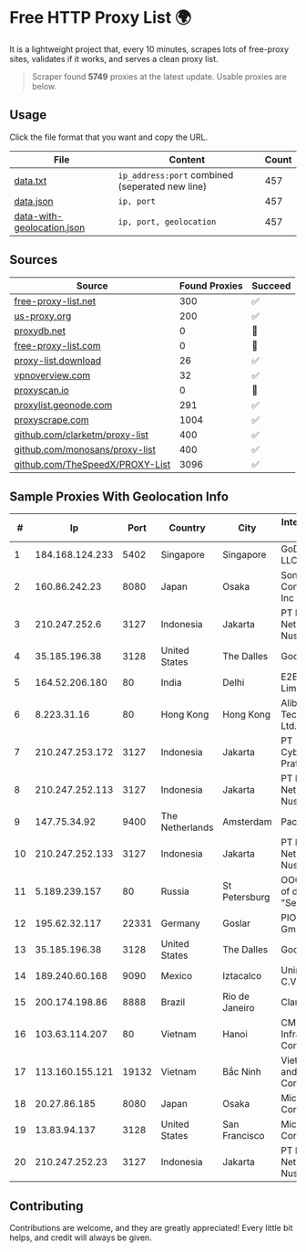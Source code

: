 
# Free HTTP Proxy List 🌍

It is a lightweight project that, every 10 minutes, scrapes lots of free-proxy sites, validates if it works, and serves a clean proxy list.


> Scraper found **5749** proxies at the latest update. Usable proxies are below.

## Usage

Click the file format that you want and copy the URL.


|File|Content|Count|
|----|-------|-----|
|[data.txt](https://raw.githubusercontent.com/themiralay/Proxy-List-World/master/data.txt)|`ip_address:port` combined (seperated new line)|457|
|[data.json](https://raw.githubusercontent.com/themiralay/Proxy-List-World/master/data.json)|`ip, port`|457|
|[data-with-geolocation.json](https://raw.githubusercontent.com/themiralay/Proxy-List-World/master/data-with-geolocation.json)|`ip, port, geolocation`|457|

## Sources

|Source|Found Proxies|Succeed|
|------|-------------|-------|
|[free-proxy-list.net](https://free-proxy-list.net)|300|✅|
|[us-proxy.org](https://www.us-proxy.org)|200|✅|
|[proxydb.net](http://proxydb.net)|0|🚫|
|[free-proxy-list.com](https://free-proxy-list.com/?page=&port=&type%5B%5D=http&type%5B%5D=https&up_time=0&search=Search)|0|🚫|
|[proxy-list.download](https://www.proxy-list.download/HTTP)|26|✅|
|[vpnoverview.com](https://vpnoverview.com/privacy/anonymous-browsing/free-proxy-servers)|32|✅|
|[proxyscan.io](https://www.proxyscan.io)|0|🚫|
|[proxylist.geonode.com](https://proxylist.geonode.com/api/proxy-list?limit=300&page=1&sort_by=lastChecked&sort_type=desc&protocols=http,https)|291|✅|
|[proxyscrape.com](https://api.proxyscrape.com/v2/?request=displayproxies&protocol=http&timeout=10000&country=all&ssl=all&anonymity=all)|1004|✅|
|[github.com/clarketm/proxy-list](https://raw.githubusercontent.com/clarketm/proxy-list/master/proxy-list-raw.txt)|400|✅|
|[github.com/monosans/proxy-list](https://raw.githubusercontent.com/monosans/proxy-list/main/proxies/http.txt)|400|✅|
|[github.com/TheSpeedX/PROXY-List](https://raw.githubusercontent.com/TheSpeedX/PROXY-List/master/http.txt)|3096|✅|


## Sample Proxies With Geolocation Info

|#|Ip|Port|Country|City|Internet Service Provider|
|-|--|----|-------|----|-------------------------|
|1|184.168.124.233|5402|Singapore|Singapore|GoDaddy.com, LLC|
|2|160.86.242.23|8080|Japan|Osaka|Sony Network Communications Inc|
|3|210.247.252.6|3127|Indonesia|Jakarta|PT Poros Network Nusantara|
|4|35.185.196.38|3128|United States|The Dalles|Google LLC|
|5|164.52.206.180|80|India|Delhi|E2E Networks Limited|
|6|8.223.31.16|80|Hong Kong|Hong Kong|Alibaba (US) Technology Co., Ltd.|
|7|210.247.253.172|3127|Indonesia|Jakarta|PT Cybertechtonic Pratama|
|8|210.247.252.113|3127|Indonesia|Jakarta|PT Poros Network Nusantara|
|9|147.75.34.92|9400|The Netherlands|Amsterdam|Packet Host, Inc.|
|10|210.247.252.133|3127|Indonesia|Jakarta|PT Poros Network Nusantara|
|11|5.189.239.157|80|Russia|St Petersburg|OOO "Network of data-centers "Selectel"|
|12|195.62.32.117|22331|Germany|Goslar|PIO-Hosting GmbH|
|13|35.185.196.38|3128|United States|The Dalles|Google LLC|
|14|189.240.60.168|9090|Mexico|Iztacalco|Uninet S.A. de C.V.|
|15|200.174.198.86|8888|Brazil|Rio de Janeiro|Claro S.A|
|16|103.63.114.207|80|Vietnam|Hanoi|CMC Telecom Infrastructure Company|
|17|113.160.155.121|19132|Vietnam|Bắc Ninh|VietNam Post and Telecom Corporation|
|18|20.27.86.185|8080|Japan|Osaka|Microsoft Corporation|
|19|13.83.94.137|3128|United States|San Francisco|Microsoft Corporation|
|20|210.247.252.23|3127|Indonesia|Jakarta|PT Poros Network Nusantara|



## Contributing

Contributions are welcome, and they are greatly appreciated! Every
little bit helps, and credit will always be given.

